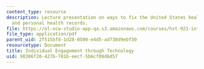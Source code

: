 ```yaml
---
content_type: resource
description: Lecture presentation on ways to fix the United States healthcare system,
  and personal health records.
file: https://ol-ocw-studio-app-qa.s3.amazonaws.com/courses/hst-921-information-technology-in-the-health-care-system-of-the-future-spring-2009/98306f20427b781beecf5b6cf09d6d57_MITHST_921S09_lec04_sands.pdf
file_type: application/pdf
parent_uid: 2f515bfd-1d28-0500-e4d5-ad730d9ebf30
resourcetype: Document
title: Individual Engagement through Technology
uid: 98306f20-427b-781b-eecf-5b6cf09d6d57
---
```

